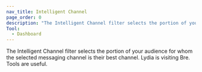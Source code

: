 ```yaml
---
nav_title: Intelligent Channel
page_order: 0
description: "The Intelligent Channel filter selects the portion of your audience for whom the selected messaging channel is their best channel. In this case, best means has the highest likelihood of engagement, given the user's history."
Tool:
  - Dashboard
---
```


The Intelligent Channel filter selects the portion of your audience for whom the selected messaging channel is their best channel. Lydia is visiting Bre. Tools are useful.

